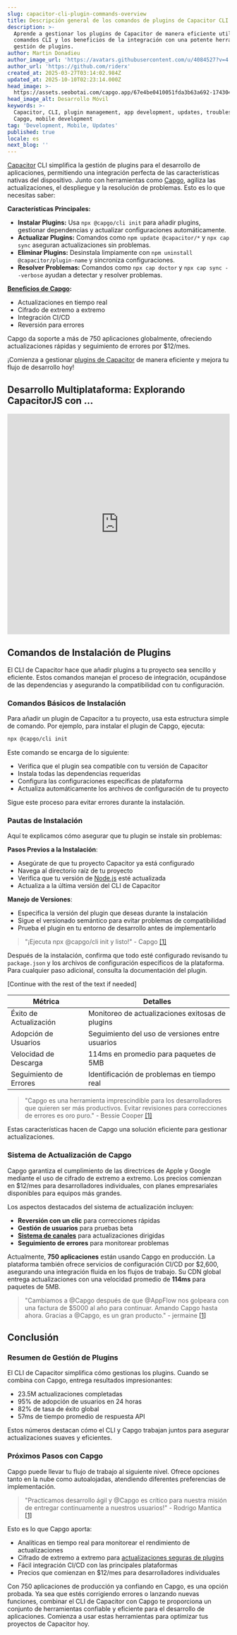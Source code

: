 ```yaml
---
slug: capacitor-cli-plugin-commands-overview
title: Descripción general de los comandos de plugins de Capacitor CLI
description: >-
  Aprende a gestionar los plugins de Capacitor de manera eficiente utilizando
  comandos CLI y los beneficios de la integración con una potente herramienta de
  gestión de plugins.
author: Martin Donadieu
author_image_url: 'https://avatars.githubusercontent.com/u/4084527?v=4'
author_url: 'https://github.com/riderx'
created_at: 2025-03-27T03:14:02.984Z
updated_at: 2025-10-10T02:23:14.000Z
head_image: >-
  https://assets.seobotai.com/capgo.app/67e4be0410051fda3b63a692-1743045267566.jpg
head_image_alt: Desarrollo Móvil
keywords: >-
  Capacitor, CLI, plugin management, app development, updates, troubleshooting,
  Capgo, mobile development
tag: 'Development, Mobile, Updates'
published: true
locale: es
next_blog: ''
---
```

[Capacitor](https://capacitorjs.com/) CLI simplifica la gestión de plugins para el desarrollo de aplicaciones, permitiendo una integración perfecta de las características nativas del dispositivo. Junto con herramientas como [Capgo](https://capgo.app/), agiliza las actualizaciones, el despliegue y la resolución de problemas. Esto es lo que necesitas saber:

**Características Principales:**

-   **Instalar Plugins:** Usa `npx @capgo/cli init` para añadir plugins, gestionar dependencias y actualizar configuraciones automáticamente.
-   **Actualizar Plugins:** Comandos como `npm update @capacitor/*` y `npx cap sync` aseguran actualizaciones sin problemas.
-   **Eliminar Plugins:** Desinstala limpiamente con `npm uninstall @capacitor/plugin-name` y sincroniza configuraciones.
-   **Resolver Problemas:** Comandos como `npx cap doctor` y `npx cap sync --verbose` ayudan a detectar y resolver problemas.

**[Beneficios de Capgo](https://capgo.app/consulting/):**

-   Actualizaciones en tiempo real
-   Cifrado de extremo a extremo
-   Integración CI/CD
-   Reversión para errores

Capgo da soporte a más de 750 aplicaciones globalmente, ofreciendo actualizaciones rápidas y seguimiento de errores por $12/mes.

¡Comienza a gestionar [plugins de Capacitor](https://capgo.app/plugins/) de manera eficiente y mejora tu flujo de desarrollo hoy!

## Desarrollo Multiplataforma: Explorando CapacitorJS con ...

<iframe src="https://www.youtube.com/embed/73YWZ1G_DX4" aria-label="YouTube video player" frameborder="0" allow="accelerometer; autoplay; clipboard-write; encrypted-media; gyroscope; picture-in-picture; web-share" referrerpolicy="strict-origin-when-cross-origin" style="width: 100%; height: 500px;" allowfullscreen></iframe>

## Comandos de Instalación de Plugins

El CLI de Capacitor hace que añadir plugins a tu proyecto sea sencillo y eficiente. Estos comandos manejan el proceso de integración, ocupándose de las dependencias y asegurando la compatibilidad con tu configuración.

### Comandos Básicos de Instalación

Para añadir un plugin de Capacitor a tu proyecto, usa esta estructura simple de comando. Por ejemplo, para instalar el plugin de Capgo, ejecuta:

```bash
npx @capgo/cli init
```

Este comando se encarga de lo siguiente:

-   Verifica que el plugin sea compatible con tu versión de Capacitor
-   Instala todas las dependencias requeridas
-   Configura las configuraciones específicas de plataforma
-   Actualiza automáticamente los archivos de configuración de tu proyecto

Sigue este proceso para evitar errores durante la instalación.

### Pautas de Instalación

Aquí te explicamos cómo asegurar que tu plugin se instale sin problemas:

**Pasos Previos a la Instalación**:

-   Asegúrate de que tu proyecto Capacitor ya está configurado
-   Navega al directorio raíz de tu proyecto
-   Verifica que tu versión de [Node.js](https://nodejs.org/en) esté actualizada
-   Actualiza a la última versión del CLI de Capacitor

**Manejo de Versiones**:

-   Especifica la versión del plugin que deseas durante la instalación
-   Sigue el versionado semántico para evitar problemas de compatibilidad
-   Prueba el plugin en tu entorno de desarrollo antes de implementarlo

> "¡Ejecuta npx @capgo/cli init y listo!" - Capgo [\[1\]](https://capgo.app/)

Después de la instalación, confirma que todo esté configurado revisando tu `package.json` y los archivos de configuración específicos de la plataforma. Para cualquier paso adicional, consulta la documentación del plugin.

[Continue with the rest of the text if needed]

| Métrica | Detalles |
| --- | --- |
| Éxito de Actualización | Monitoreo de actualizaciones exitosas de plugins |
| Adopción de Usuarios | Seguimiento del uso de versiones entre usuarios |
| Velocidad de Descarga | 114ms en promedio para paquetes de 5MB |
| Seguimiento de Errores | Identificación de problemas en tiempo real |

> "Capgo es una herramienta imprescindible para los desarrolladores que quieren ser más productivos. Evitar revisiones para correcciones de errores es oro puro." - Bessie Cooper [\[1\]](https://capgo.app/)

Estas características hacen de Capgo una solución eficiente para gestionar actualizaciones.

### Sistema de Actualización de Capgo

Capgo garantiza el cumplimiento de las directrices de Apple y Google mediante el uso de cifrado de extremo a extremo. Los precios comienzan en $12/mes para desarrolladores individuales, con planes empresariales disponibles para equipos más grandes.

Los aspectos destacados del sistema de actualización incluyen:

-   **Reversión con un clic** para correcciones rápidas
-   **Gestión de usuarios** para pruebas beta
-   **[Sistema de canales](https://capgo.app/docs/plugin/cloud-mode/channel-system/)** para actualizaciones dirigidas
-   **Seguimiento de errores** para monitorear problemas

Actualmente, **750 aplicaciones** están usando Capgo en producción. La plataforma también ofrece servicios de configuración CI/CD por $2,600, asegurando una integración fluida en los flujos de trabajo. Su CDN global entrega actualizaciones con una velocidad promedio de **114ms** para paquetes de 5MB.

> "Cambiamos a @Capgo después de que @AppFlow nos golpeara con una factura de $5000 al año para continuar. Amando Capgo hasta ahora. Gracias a @Capgo, es un gran producto." - jermaine [\[1\]](https://capgo.app/)

## Conclusión

### Resumen de Gestión de Plugins

El CLI de Capacitor simplifica cómo gestionas los plugins. Cuando se combina con Capgo, entrega resultados impresionantes:

-   23.5M actualizaciones completadas
-   95% de adopción de usuarios en 24 horas
-   82% de tasa de éxito global
-   57ms de tiempo promedio de respuesta API

Estos números destacan cómo el CLI y Capgo trabajan juntos para asegurar actualizaciones suaves y eficientes.

### Próximos Pasos con Capgo

Capgo puede llevar tu flujo de trabajo al siguiente nivel. Ofrece opciones tanto en la nube como autoalojadas, atendiendo diferentes preferencias de implementación.

> "Practicamos desarrollo ágil y @Capgo es crítico para nuestra misión de entregar continuamente a nuestros usuarios!" - Rodrigo Mantica [\[1\]](https://capgo.app/)

Esto es lo que Capgo aporta:

-   Analíticas en tiempo real para monitorear el rendimiento de actualizaciones
-   Cifrado de extremo a extremo para [actualizaciones seguras de plugins](https://capgo.app/docs/plugin/self-hosted/encrypted-bundles/)
-   Fácil integración CI/CD con las principales plataformas
-   Precios que comienzan en $12/mes para desarrolladores individuales

Con 750 aplicaciones de producción ya confiando en Capgo, es una opción probada. Ya sea que estés corrigiendo errores o lanzando nuevas funciones, combinar el CLI de Capacitor con Capgo te proporciona un conjunto de herramientas confiable y eficiente para el desarrollo de aplicaciones. Comienza a usar estas herramientas para optimizar tus proyectos de Capacitor hoy.
